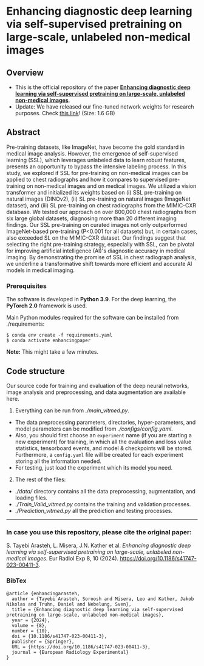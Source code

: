# Enhancing diagnostic deep learning via self-supervised pretraining on large-scale, unlabeled non-medical images


Overview
------

* This is the official repository of the paper [**Enhancing diagnostic deep learning via self-supervised pretraining on large-scale, unlabeled non-medical images**](https://doi.org/10.1186/s41747-023-00411-3).
* Update: We have released our fine-tuned network weights for research purposes. Check [this link](https://www.dropbox.com/scl/fi/6da3721irzs4swhhjlffi/networks.zip?rlkey=7r1wokvofq5gl5eaykyxvif0k&dl=0)! (Size: 1.6 GB)

Abstract
------
Pre-training datasets, like ImageNet, have become the gold standard in medical image analysis. However, the emergence of self-supervised learning (SSL), which leverages unlabeled data to learn robust features, presents an opportunity to bypass the intensive labeling process. In this study, we explored if SSL for pre-training on non-medical images can be applied to chest radiographs and how it compares to supervised pre-training on non-medical images and on medical images. We utilized a vision transformer and initialized its weights based on (i) SSL pre-training on natural images (DINOv2), (ii) SL pre-training on natural images (ImageNet dataset), and (iii) SL pre-training on chest radiographs from the MIMIC-CXR database. We tested our approach on over 800,000 chest radiographs from six large global datasets, diagnosing more than 20 different imaging findings. Our SSL pre-training on curated images not only outperformed ImageNet-based pre-training (P<0.001 for all datasets) but, in certain cases, also exceeded SL on the MIMIC-CXR dataset. Our findings suggest that selecting the right pre-training strategy, especially with SSL, can be pivotal for improving artificial intelligence (AI)'s diagnostic accuracy in medical imaging. By demonstrating the promise of SSL in chest radiograph analysis, we underline a transformative shift towards more efficient and accurate AI models in medical imaging.


### Prerequisites

The software is developed in **Python 3.9**. For the deep learning, the **PyTorch 2.0** framework is used.



Main Python modules required for the software can be installed from ./requirements:

```
$ conda env create -f requirements.yaml
$ conda activate enhancingpaper
```

**Note:** This might take a few minutes.


Code structure
---

Our source code for training and evaluation of the deep neural networks, image analysis and preprocessing, and data augmentation are available here.

1. Everything can be run from *./main_vitmed.py*. 
* The data preprocessing parameters, directories, hyper-parameters, and model parameters can be modified from *./configs/config.yaml*.
* Also, you should first choose an `experiment` name (if you are starting a new experiment) for training, in which all the evaluation and loss value statistics, tensorboard events, and model & checkpoints will be stored. Furthermore, a `config.yaml` file will be created for each experiment storing all the information needed.
* For testing, just load the experiment which its model you need.

2. The rest of the files:
* *./data/* directory contains all the data preprocessing, augmentation, and loading files.
* *./Train_Valid_vitmed.py* contains the training and validation processes.
* *./Prediction_vitmed.py* all the prediction and testing processes.

------
### In case you use this repository, please cite the original paper:

S. Tayebi Arasteh, L. Misera, J.N. Kather  et al. *Enhancing diagnostic deep learning via self-supervised pretraining on large-scale, unlabeled non-medical images*. Eur Radiol Exp 8, 10 (2024). https://doi.org/10.1186/s41747-023-00411-3.

### BibTex

    @article {enhancingarasteh,
      author = {Tayebi Arasteh, Soroosh and Misera, Leo and Kather, Jakob Nikolas and Truhn, Daniel and Nebelung, Sven},
      title = {Enhancing diagnostic deep learning via self-supervised pretraining on large-scale, unlabeled non-medical images},
      year = {2024},
      volume = {8},
      number = {10},
      doi = {10.1186/s41747-023-00411-3},
      publisher = {Springer},
      URL = {https://doi.org/10.1186/s41747-023-00411-3},
      journal = {European Radiology Experimental}
    }
